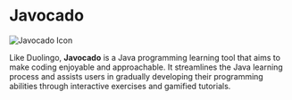# Javocado
![Javocado Icon](https://github.com/user-attachments/assets/f77343ef-b5c8-4f73-ac7c-a5789d36026c)

Like Duolingo, **Javocado** is a Java programming learning tool that aims to make coding enjoyable and approachable. It streamlines the Java learning process and assists users in gradually developing their programming abilities through interactive exercises and gamified tutorials.
